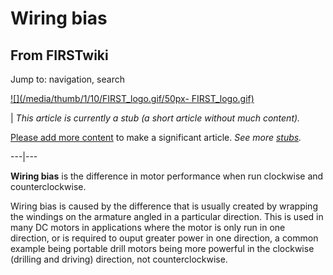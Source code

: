 # Wiring bias

## From FIRSTwiki

Jump to: navigation, search

[![](/media/thumb/1/10/FIRST_logo.gif/50px-
FIRST_logo.gif)](Image:FIRST_logo.gif)

| _This article is currently a stub (a short article without much content)._

[Please add more content](http://www.firstwiki.net/index.php?title=Wiring_bias&action=edit "http://www.firstwiki.net/index.php?title=Wiring_bias&action=edit") to make a significant article. _See more [stubs](Special:Shortpages "Special:Shortpages")._

---|---

**Wiring bias** is the difference in motor performance when run clockwise and counterclockwise.

Wiring bias is caused by the difference that is usually created by wrapping the windings on the armature angled in a particular direction. This is used in many DC motors in applications where the motor is only run in one direction, or is required to ouput greater power in one direction, a common example being portable drill motors being more powerful in the clockwise (drilling and driving) direction, not counterclockwise.
